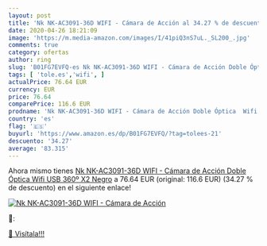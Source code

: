 ```yaml
---
layout: post
title: 'Nk NK-AC3091-36D WIFI - Cámara de Acción al 34.27 % de descuento'
date: 2020-04-26 18:21:09
image: 'https://m.media-amazon.com/images/I/41piQ3nS7uL._SL200_.jpg'
comments: true
category: ofertas
author: ring
slug: 'B01FG7EVFQ-es Nk NK-AC3091-36D WIFI - Cámara de Acción Doble Óptica Wifi...'
tags: [ 'tole.es','wifi', ]
actualPrice: 76.64 EUR
currency: EUR
price: 76.64
comparePrice: 116.6 EUR
prodname: 'Nk NK-AC3091-36D WIFI - Cámara de Acción Doble Óptica  Wifi  USB  360º X2  Negro'
country: 'es'
flag: '🇪🇸'
buyurl: 'https://www.amazon.es/dp/B01FG7EVFQ/?tag=tolees-21'
descuento: '34.27'
average: '83.315'
---
```


Ahora mismo tienes [Nk NK-AC3091-36D WIFI - Cámara de Acción Doble Óptica  Wifi  USB  360º X2  Negro](https://www.amazon.es/dp/B01FG7EVFQ/?tag=tolees-21) a 76.64 EUR (original: 116.6 EUR) (34.27 %  de descuento) en el siguiente enlace!

[![Nk NK-AC3091-36D WIFI - Cámara de Acción](https://m.media-amazon.com/images/I/41piQ3nS7uL._SL200_.jpg)](https://www.amazon.es/dp/B01FG7EVFQ/?tag=tolees-21)

🔎:


[🛒 Visítala!!!](https://www.amazon.es/dp/B01FG7EVFQ/?tag=tolees-21)
